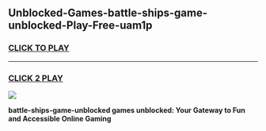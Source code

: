 
## Unblocked-Games-battle-ships-game-unblocked-Play-Free-uam1p
<h3>
<a href="https://premium76.site?title=battle-ships-game-unblocked&ref=20A">CLICK TO PLAY</a></h3>
<hr>

<h3>
<a href="https://premium76.site?title=battle-ships-game-unblocked&ref=20A">CLICK 2 PLAY</a>
  
</h3>

<a href="https://premium76.site?title=battle-ships-game-unblocked&ref=20A"><img src="https://clearcache.store/games.png"></a>


**battle-ships-game-unblocked games unblocked: Your Gateway to Fun and Accessible Online Gaming**
